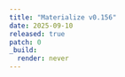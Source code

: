 ```yaml
---
title: "Materialize v0.156"
date: 2025-09-10
released: true
patch: 0
_build:
  render: never
---
```


